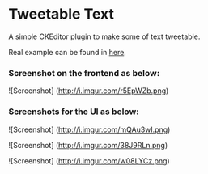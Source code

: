 # Tweetable Text
A simple CKEditor plugin to make some of text tweetable.

Real example can be found in [here](http://www.forbes.com/sites/zackomalleygreenburg/2014/12/01/an-american-idol-xiv-sneak-peek-with-harry-connick-jr/).

### Screenshot on the frontend as below:

![Screenshot]
(http://i.imgur.com/r5EpWZb.png)


### Screenshots for the UI as below:

![Screenshot]
(http://i.imgur.com/mQAu3wI.png)

![Screenshot]
(http://i.imgur.com/38J9RLn.png)

![Screenshot]
(http://i.imgur.com/w08LYCz.png)


